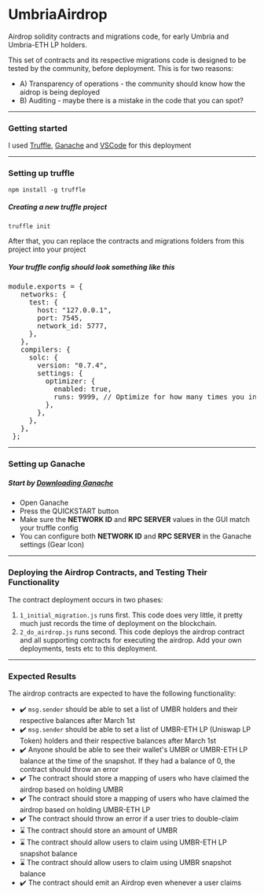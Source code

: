 # UmbriaAirdrop

Airdrop solidity contracts and migrations code, for early Umbria and Umbria-ETH LP holders.

This set of contracts and its respective migrations code is designed to be tested by the community, before deployment. This is for two reasons:

<ul>
   <li>A) Transparency of operations - the community should know how the aidrop is being deployed</li>
   <li>B) Auditing - maybe there is a mistake in the code that you can spot?</li>
</ul>
<hr>
<h3>Getting started</h3>
<p>I used <a href="https://www.trufflesuite.com/docs/truffle/getting-started/installation">Truffle</a>, <a href="https://www.trufflesuite.com/docs/ganache/quickstart">Ganache</a> and <a href="https://code.visualstudio.com/">VSCode</a> for this deployment</p>
<hr>
<h3>Setting up truffle</h3>
<code>npm install -g truffle</code>
<br>
<h5>Creating a new truffle project</h5>
<code>truffle init</code>
<br>
<p>After that, you can replace the contracts and migrations folders from this project into your project</p>
<h5>Your truffle config should look something like this</h5>
<pre>
module.exports = {
   networks: {
     test: {
       host: "127.0.0.1",
       port: 7545,
       network_id: 5777,
     },    
   },
   compilers: {
     solc: {
       version: "0.7.4",
       settings: {
         optimizer: {
           enabled: true,
           runs: 9999, // Optimize for how many times you intend to run the code
         },
       },
     },
   },
 };
</pre>
<hr>
<h3>Setting up Ganache</h3>
<h5>Start by <a href="https://www.trufflesuite.com/docs/ganache/quickstart">Downloading Ganache</a></h5>
<ul>
   <li>Open Ganache</li>
   <li>Press the QUICKSTART button</li>
   <li>Make sure the <b>NETWORK ID</b> and <b>RPC SERVER</b> values in the GUI match your truffle config</li>
   <li>You can configure both <b>NETWORK ID</b> and <b>RPC SERVER</b> in the Ganache settings (Gear Icon) </li>
</ul>
<hr>
<h3>Deploying the Airdrop Contracts, and Testing Their Functionality</h3>
<p>The contract deployment occurs in two phases:</p>
<ol>
  <li><code>1_initial_migration.js</code> runs first. This code does very little, it pretty much just records the time of deployment on the blockchain.</li>
  <li><code>2_do_airdrop.js</code> runs second. This code deploys the airdrop contract and all supporting contracts for executing the airdrop. Add your own deployments, tests etc to this deployment.</li>
</ol>
<hr>
<h3>Expected Results</h3>
The airdrop contracts are expected to have the following functionality:
<ul>
   <li>✔️ <code>msg.sender</code> should be able to set a list of UMBR holders and their respective balances after March 1st</li>
   <li>✔️ <code>msg.sender</code> should be able to set a list of UMBR-ETH LP (Uniswap LP Token) holders and their respective balances after March 1st</li>
   <li>✔️ Anyone should be able to see their wallet's UMBR or UMBR-ETH LP balance at the time of the snapshot. If they had a balance of 0, the contract should throw an error</li>
   <li>✔️ The contract should store a mapping of users who have claimed the airdrop based on holding UMBR</li>
   <li>✔️ The contract should store a mapping of users who have claimed the airdrop based on holding UMBR-ETH LP</li>
   <li>✔️ The contract should throw an error if a user tries to double-claim</li>
   <li>⌛ The contract should store an amount of UMBR</li>
   <li>⌛ The contract should allow users to claim using UMBR-ETH LP snapshot balance</li>
   <li>⌛ The contract should allow users to claim using UMBR snapshot balance</li>
   <li>✔️ The contract should emit an Airdrop even whenever a user claims</li>
</ul>
